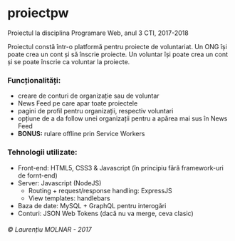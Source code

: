 # proiectpw
Proiectul la disciplina Programare Web, anul 3 CTI, 2017-2018

Proiectul constă într-o platformă pentru proiecte de voluntariat. Un ONG își poate crea un cont și să înscrie proiecte. Un voluntar își poate crea un cont și se poate înscrie ca voluntar la proiecte.

### Funcționalități:
+ creare de conturi de organizație sau de voluntar
+ News Feed pe care apar toate proiectele
+ pagini de profil pentru organizații, respectiv voluntari
+ opțiune de a da follow unei organizații pentru a apărea mai sus în News Feed
+ __BONUS:__ rulare offline prin Service Workers


### Tehnologii utilizate:
+ Front-end: HTML5, CSS3 & Javascript (în principiu fără framework-uri de fornt-end)
+ Server: Javascript (NodeJS)
  + Routing + request/response handling: ExpressJS
  + View templates: handlebars
+ Baza de date: MySQL + GraphQL pentru interogări
+ Conturi: JSON Web Tokens (dacă nu va merge, ceva clasic)

###### &copy; Laurențiu MOLNAR - 2017
